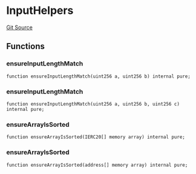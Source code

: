 # InputHelpers
[Git Source](https://github.com/alchemix-finance/alchemix-v2-dao/blob/ede6fa522daa0fff2c20e5420d5e76d74abb70c3/src/interfaces/balancer/InputHelpers.sol)


## Functions
### ensureInputLengthMatch


```solidity
function ensureInputLengthMatch(uint256 a, uint256 b) internal pure;
```

### ensureInputLengthMatch


```solidity
function ensureInputLengthMatch(uint256 a, uint256 b, uint256 c) internal pure;
```

### ensureArrayIsSorted


```solidity
function ensureArrayIsSorted(IERC20[] memory array) internal pure;
```

### ensureArrayIsSorted


```solidity
function ensureArrayIsSorted(address[] memory array) internal pure;
```

